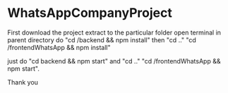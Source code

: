 # WhatsAppCompanyProject

First download the project 
extract to the particular folder
open terminal in parent directory
do "cd /backend && npm install"
then "cd .."
"cd /frontendWhatsApp && npm install"

just do "cd backend && npm start"
and "cd .."
"cd /frontendWhatsApp && npm start".

Thank you 

